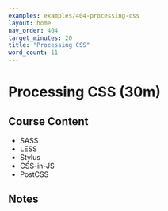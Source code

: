 ```yaml
---
examples: examples/404-processing-css
layout: home
nav_order: 404
target_minutes: 20
title: "Processing CSS"
word_count: 11
---
```

# Processing CSS (30m)

## Course Content

- SASS
- LESS
- Stylus
- CSS-in-JS
- PostCSS

## Notes













